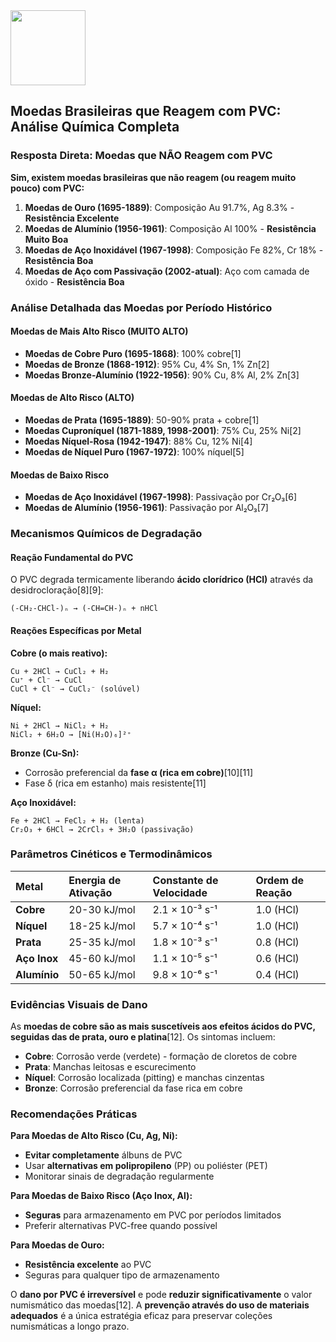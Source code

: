 <img src="https://r2cdn.perplexity.ai/pplx-full-logo-primary-dark%402x.png" class="logo" width="120"/>

## Moedas Brasileiras que Reagem com PVC: Análise Química Completa

### **Resposta Direta: Moedas que NÃO Reagem com PVC**

**Sim, existem moedas brasileiras que não reagem (ou reagem muito pouco) com PVC:**

1. **Moedas de Ouro (1695-1889)**: Composição Au 91.7%, Ag 8.3% - **Resistência Excelente**
2. **Moedas de Alumínio (1956-1961)**: Composição Al 100% - **Resistência Muito Boa**
3. **Moedas de Aço Inoxidável (1967-1998)**: Composição Fe 82%, Cr 18% - **Resistência Boa**
4. **Moedas de Aço com Passivação (2002-atual)**: Aço com camada de óxido - **Resistência Boa**

### **Análise Detalhada das Moedas por Período Histórico**

#### **Moedas de Mais Alto Risco (MUITO ALTO)**

- **Moedas de Cobre Puro (1695-1868)**: 100% cobre[1]
- **Moedas de Bronze (1868-1912)**: 95% Cu, 4% Sn, 1% Zn[2]
- **Moedas Bronze-Alumínio (1922-1956)**: 90% Cu, 8% Al, 2% Zn[3]


#### **Moedas de Alto Risco (ALTO)**

- **Moedas de Prata (1695-1889)**: 50-90% prata + cobre[1]
- **Moedas Cuproníquel (1871-1889, 1998-2001)**: 75% Cu, 25% Ni[2]
- **Moedas Níquel-Rosa (1942-1947)**: 88% Cu, 12% Ni[4]
- **Moedas de Níquel Puro (1967-1972)**: 100% níquel[5]


#### **Moedas de Baixo Risco**

- **Moedas de Aço Inoxidável (1967-1998)**: Passivação por Cr₂O₃[6]
- **Moedas de Alumínio (1956-1961)**: Passivação por Al₂O₃[7]


### **Mecanismos Químicos de Degradação**

#### **Reação Fundamental do PVC**

O PVC degrada termicamente liberando **ácido clorídrico (HCl)** através da desidrocloração[8][9]:

```
(-CH₂-CHCl-)ₙ → (-CH=CH-)ₙ + nHCl
```


#### **Reações Específicas por Metal**

**Cobre (o mais reativo):**

```
Cu + 2HCl → CuCl₂ + H₂
Cu⁺ + Cl⁻ → CuCl
CuCl + Cl⁻ → CuCl₂⁻ (solúvel)
```

**Níquel:**

```
Ni + 2HCl → NiCl₂ + H₂
NiCl₂ + 6H₂O → [Ni(H₂O)₆]²⁺
```

**Bronze (Cu-Sn):**

- Corrosão preferencial da **fase α (rica em cobre)**[10][11]
- Fase δ (rica em estanho) mais resistente[11]

**Aço Inoxidável:**

```
Fe + 2HCl → FeCl₂ + H₂ (lenta)
Cr₂O₃ + 6HCl → 2CrCl₃ + 3H₂O (passivação)
```


### **Parâmetros Cinéticos e Termodinâmicos**

| Metal | Energia de Ativação | Constante de Velocidade | Ordem de Reação |
| :-- | :-- | :-- | :-- |
| **Cobre** | 20-30 kJ/mol | 2.1 × 10⁻³ s⁻¹ | 1.0 (HCl) |
| **Níquel** | 18-25 kJ/mol | 5.7 × 10⁻⁴ s⁻¹ | 1.0 (HCl) |
| **Prata** | 25-35 kJ/mol | 1.8 × 10⁻³ s⁻¹ | 0.8 (HCl) |
| **Aço Inox** | 45-60 kJ/mol | 1.1 × 10⁻⁵ s⁻¹ | 0.6 (HCl) |
| **Alumínio** | 50-65 kJ/mol | 9.8 × 10⁻⁶ s⁻¹ | 0.4 (HCl) |

### **Evidências Visuais de Dano**

As **moedas de cobre são as mais suscetíveis aos efeitos ácidos do PVC, seguidas das de prata, ouro e platina**[12]. Os sintomas incluem:

- **Cobre**: Corrosão verde (verdete) - formação de cloretos de cobre
- **Prata**: Manchas leitosas e escurecimento
- **Níquel**: Corrosão localizada (pitting) e manchas cinzentas
- **Bronze**: Corrosão preferencial da fase rica em cobre


### **Recomendações Práticas**

**Para Moedas de Alto Risco (Cu, Ag, Ni):**

- **Evitar completamente** álbuns de PVC
- Usar **alternativas em polipropileno** (PP) ou poliéster (PET)
- Monitorar sinais de degradação regularmente

**Para Moedas de Baixo Risco (Aço Inox, Al):**

- **Seguras** para armazenamento em PVC por períodos limitados
- Preferir alternativas PVC-free quando possível

**Para Moedas de Ouro:**

- **Resistência excelente** ao PVC
- Seguras para qualquer tipo de armazenamento

O **dano por PVC é irreversível** e pode **reduzir significativamente** o valor numismático das moedas[12]. A **prevenção através do uso de materiais adequados** é a única estratégia eficaz para preservar coleções numismáticas a longo prazo.

